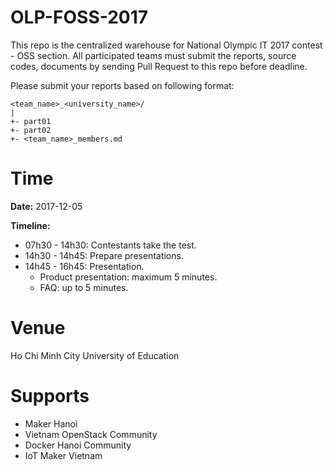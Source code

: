 # OLP-FOSS-2017
 This repo is the centralized warehouse for National Olympic IT 2017 contest - OSS section. All participated teams must submit the reports, source codes, documents by sending Pull Request to this repo before deadline.


Please submit your reports based on following format:

```
<team_name>_<university_name>/
|
+- part01
+- part02
+- <team_name>_members.md
```

# Time

**Date:** 2017-12-05

**Timeline:**

- 07h30 - 14h30: Contestants take the test.
- 14h30 - 14h45: Prepare presentations.
- 14h45 - 16h45: Presentation.
    * Product presentation: maximum 5 minutes.
    * FAQ: up to 5 minutes.

# Venue
Ho Chi Minh City University of Education

# Supports

- Maker Hanoi
- Vietnam OpenStack Community
- Docker Hanoi Community
- IoT Maker Vietnam 
